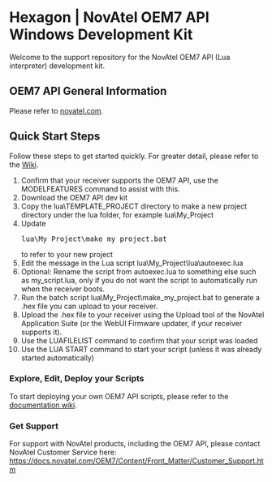<h1>Hexagon | NovAtel OEM7 API Windows Development Kit</h1>
Welcome to the support repository for the NovAtel OEM7 API (Lua interpreter) development kit. 

<p>
    <h2>OEM7 API General Information</h2>
    Please refer to <a href="https://novatel.com/products/firmware-options-pc-software/gnss-receiver-firmware-options/api">novatel.com</a>.
</p>
<p>
    <h2>Quick Start Steps</h2>
    Follow these steps to get started quickly. For greater detail, please refer to the <a href="https://github.com/novatel/oem7_api_dev_kit/wiki">Wiki</a>.
    <OL>
        <LI>Confirm that your receiver supports the OEM7 API, use the MODELFEATURES command to assist with this.</LI>
        <LI>Download the OEM7 API dev kit</LI>
        <LI>Copy the lua\TEMPLATE_PROJECT directory to make a new project directory under the lua folder, for example lua\My_Project</LI>
    <LI>Update <pre>lua\My_Project\make_my_project.bat</pre> to refer to your new project</LI>
        <LI>Edit the message in the Lua script lua\My_Project\lua\autoexec.lua</LI>
        <LI>Optional: Rename the script from autoexec.lua to something else such as my_script.lua, only if you do not want the script to automatically run when the receiver boots.</LI>
        <LI>Run the batch script lua\My_Project\make_my_project.bat to generate a .hex file you can upload to your receiver.</LI>
        <LI>Upload the .hex file to your receiver using the Upload tool of the NovAtel Application Suite (or the WebUI Firmware updater, if your receiver supports it).</LI>
        <LI>Use the LUAFILELIST command to confirm that your script was loaded</LI>
        <LI>Use the LUA START command to start your script (unless it was already started automatically)</LI>
    </OL>
</p>    
<p>
    <h3>Explore, Edit, Deploy your Scripts</h3>
    To start deploying your own OEM7 API scripts, please refer to the <a href="https://github.com/novatel/oem7_api_dev_kit/wiki">documentation wiki</a>.
</p>
<p>
    <h3>Get Support</h3>
    For support with NovAtel products, including the OEM7 API, please contact NovAtel Customer Service here:<BR>
    <a href="https://docs.novatel.com/OEM7/Content/Front_Matter/Customer_Support.htm">https://docs.novatel.com/OEM7/Content/Front_Matter/Customer_Support.htm</a>
</p>
